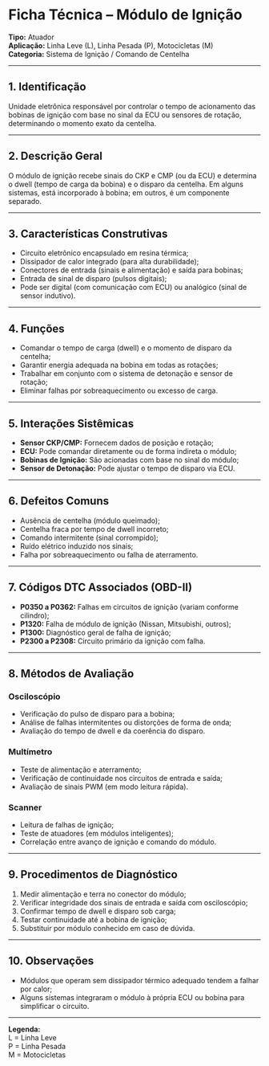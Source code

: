 # Ficha Técnica – Módulo de Ignição

**Tipo:** Atuador  
**Aplicação:** Linha Leve (L), Linha Pesada (P), Motocicletas (M)  
**Categoria:** Sistema de Ignição / Comando de Centelha

---

## 1. Identificação
Unidade eletrônica responsável por controlar o tempo de acionamento das bobinas de ignição com base no sinal da ECU ou sensores de rotação, determinando o momento exato da centelha.

---

## 2. Descrição Geral
O módulo de ignição recebe sinais do CKP e CMP (ou da ECU) e determina o dwell (tempo de carga da bobina) e o disparo da centelha. Em alguns sistemas, está incorporado à bobina; em outros, é um componente separado.

---

## 3. Características Construtivas
- Circuito eletrônico encapsulado em resina térmica;
- Dissipador de calor integrado (para alta durabilidade);
- Conectores de entrada (sinais e alimentação) e saída para bobinas;
- Entrada de sinal de disparo (pulsos digitais);
- Pode ser digital (com comunicação com ECU) ou analógico (sinal de sensor indutivo).

---

## 4. Funções
- Comandar o tempo de carga (dwell) e o momento de disparo da centelha;
- Garantir energia adequada na bobina em todas as rotações;
- Trabalhar em conjunto com o sistema de detonação e sensor de rotação;
- Eliminar falhas por sobreaquecimento ou excesso de carga.

---

## 5. Interações Sistêmicas
- **Sensor CKP/CMP:** Fornecem dados de posição e rotação;
- **ECU:** Pode comandar diretamente ou de forma indireta o módulo;
- **Bobinas de Ignição:** São acionadas com base no sinal do módulo;
- **Sensor de Detonação:** Pode ajustar o tempo de disparo via ECU.

---

## 6. Defeitos Comuns
- Ausência de centelha (módulo queimado);
- Centelha fraca por tempo de dwell incorreto;
- Comando intermitente (sinal corrompido);
- Ruído elétrico induzido nos sinais;
- Falha por sobreaquecimento ou falha de aterramento.

---

## 7. Códigos DTC Associados (OBD-II)
- **P0350 a P0362:** Falhas em circuitos de ignição (variam conforme cilindro);
- **P1320:** Falha de módulo de ignição (Nissan, Mitsubishi, outros);
- **P1300:** Diagnóstico geral de falha de ignição;
- **P2300 a P2308:** Circuito primário da ignição com falha.

---

## 8. Métodos de Avaliação

### Osciloscópio
- Verificação do pulso de disparo para a bobina;
- Análise de falhas intermitentes ou distorções de forma de onda;
- Avaliação do tempo de dwell e da coerência do disparo.

### Multímetro
- Teste de alimentação e aterramento;
- Verificação de continuidade nos circuitos de entrada e saída;
- Avaliação de sinais PWM (em modo leitura rápida).

### Scanner
- Leitura de falhas de ignição;
- Teste de atuadores (em módulos inteligentes);
- Correlação entre avanço de ignição e comando do módulo.

---

## 9. Procedimentos de Diagnóstico
1. Medir alimentação e terra no conector do módulo;
2. Verificar integridade dos sinais de entrada e saída com osciloscópio;
3. Confirmar tempo de dwell e disparo sob carga;
4. Testar continuidade até a bobina de ignição;
5. Substituir por módulo conhecido em caso de dúvida.

---

## 10. Observações
- Módulos que operam sem dissipador térmico adequado tendem a falhar por calor;
- Alguns sistemas integraram o módulo à própria ECU ou bobina para simplificar o circuito.

---

**Legenda:**  
L = Linha Leve  
P = Linha Pesada  
M = Motocicletas

